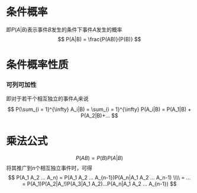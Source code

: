 # 条件概率
即$P(A|B)$表示事件$B$发生的条件下事件$A$发生的概率
$$
P(A|B) = \frac{P(AB)}{P(B)}
$$

# 条件概率性质
### 可列可加性
即对于若干个相互独立的事件$A_i$来说
$$
P(\sum_{i = 1}^{\infty} A_i|B) = \sum_{i = 1}^{\infty} P(A_i|B) = P(A_1|B) + P(A_2|B)+...
$$

# 乘法公式
$$
P(AB) = P(B)P(A|B)
$$
将其推广到$n$个相互独立事件时，可得
$$
P(A_1 A_2 ... A_n) = P(A_1 A_2 ... A_{n-1})P(A_n|A_1 A_2 ... A_n-1) \\\\
= ... = P(A_1)P(A_2|A_!)P(A_3|A_1 A_2)...P(A_n|A_1 A_2 ... A_{n-1})
$$

